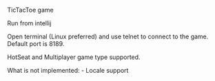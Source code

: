 TicTacToe game

Run from intellij


Open terminal (Linux preferred) and use telnet to connect to the game. Default port is 8189.

HotSeat and Multiplayer game type supported.

What is not implemented:
    - Locale support
